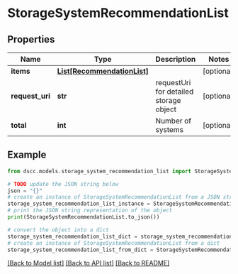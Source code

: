 # StorageSystemRecommendationList


## Properties

Name | Type | Description | Notes
------------ | ------------- | ------------- | -------------
**items** | [**List[RecommendationList]**](RecommendationList.md) |  | [optional] 
**request_uri** | **str** | requestUri for detailed storage object | [optional] 
**total** | **int** | Number of systems | [optional] 

## Example

```python
from dscc.models.storage_system_recommendation_list import StorageSystemRecommendationList

# TODO update the JSON string below
json = "{}"
# create an instance of StorageSystemRecommendationList from a JSON string
storage_system_recommendation_list_instance = StorageSystemRecommendationList.from_json(json)
# print the JSON string representation of the object
print(StorageSystemRecommendationList.to_json())

# convert the object into a dict
storage_system_recommendation_list_dict = storage_system_recommendation_list_instance.to_dict()
# create an instance of StorageSystemRecommendationList from a dict
storage_system_recommendation_list_from_dict = StorageSystemRecommendationList.from_dict(storage_system_recommendation_list_dict)
```
[[Back to Model list]](../README.md#documentation-for-models) [[Back to API list]](../README.md#documentation-for-api-endpoints) [[Back to README]](../README.md)



